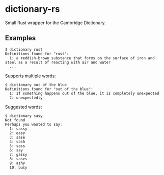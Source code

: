 # dictionary-rs

Small Rust wrapper for the Cambridge Dictionary.

## Examples

```text
$ dictionary rust
Definitions found for "rust":
  1: a reddish-brown substance that forms on the surface of iron and steel as a result of reacting with air and water
  ...
```

Supports multiple words:

```text
$ dictionary out of the blue
Definitions found for "out of the blue":
  1: If something happens out of the blue, it is completely unexpected
  2: unexpectedly
```

Suggested words:
```
$ dictionary sasy
Not found
Perhaps you wanted to say:
  1: sassy
  2: easy
  3: sase
  4: sash
  5: sass
  6: say
  7: gassy
  8: sases
  9: ashy
  10: busy
```
